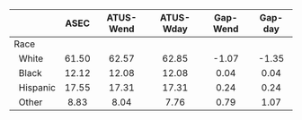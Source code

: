 
|                      |         ASEC |    ATUS-Wend |    ATUS-Wday |     Gap-Wend |      Gap-day |
| -------------------- | :----------: | :----------: | :----------: | :----------: | :----------: |
| Race                 |              |              |              |              |              |
| &nbsp;&nbsp;White    |        61.50 |        62.57 |        62.85 |        -1.07 |        -1.35 |
| &nbsp;&nbsp;Black    |        12.12 |        12.08 |        12.08 |         0.04 |         0.04 |
| &nbsp;&nbsp;Hispanic |        17.55 |        17.31 |        17.31 |         0.24 |         0.24 |
| &nbsp;&nbsp;Other    |         8.83 |         8.04 |         7.76 |         0.79 |         1.07 |


